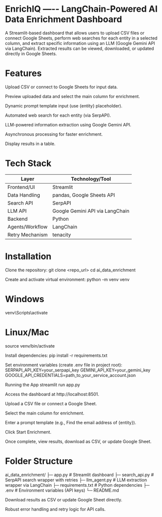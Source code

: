 # EnrichIQ —-- LangChain-Powered AI Data Enrichment Dashboard

A Streamlit-based dashboard that allows users to upload CSV files or connect Google Sheets, perform web searches for each entity in a selected column, and extract specific information using an LLM (Google Gemini API via LangChain). Extracted results can be viewed, downloaded, or updated directly in Google Sheets.

# Features

Upload CSV or connect to Google Sheets for input data.

Preview uploaded data and select the main column for enrichment.

Dynamic prompt template input (use {entity} placeholder).

Automated web search for each entity (via SerpAPI).

LLM-powered information extraction using Google Gemini API.

Asynchronous processing for faster enrichment.

Display results in a table.

# Tech Stack

| Layer           | Technology/Tool                 |
| --------------- | ------------------------------- |
| Frontend/UI     | Streamlit                       |
| Data Handling   | pandas, Google Sheets API       |
| Search API      | SerpAPI                         |
| LLM API         | Google Gemini API via LangChain |
| Backend         | Python                          |
| Agents/Workflow | LangChain                       |
| Retry Mechanism | tenacity                        |

# Installation

Clone the repository:
git clone <repo_url>
cd ai_data_enrichment

Create and activate virtual environment:
python -m venv venv
# Windows
venv\Scripts\activate
# Linux/Mac
source venv/bin/activate

Install dependencies:
pip install -r requirements.txt

Set environment variables (create .env file in project root):
SERPAPI_API_KEY=your_serpapi_key
GEMINI_API_KEY=your_gemini_key
GOOGLE_API_CREDENTIALS=path_to_your_service_account.json

Running the App
streamlit run app.py

Access the dashboard at http://localhost:8501.

Upload a CSV file or connect a Google Sheet.

Select the main column for enrichment.

Enter a prompt template (e.g., Find the email address of {entity}).

Click Start Enrichment.

Once complete, view results, download as CSV, or update Google Sheet.

# Folder Structure 
ai_data_enrichment/
├─ app.py                  # Streamlit dashboard
├─ search_api.py           # SerpAPI search wrapper with retries
├─ llm_agent.py            # LLM extraction wrapper via LangChain
├─ requirements.txt        # Python dependencies
├─ .env                    # Environment variables (API keys)
└─ README.md

Download results as CSV or update Google Sheet directly.

Robust error handling and retry logic for API calls.
